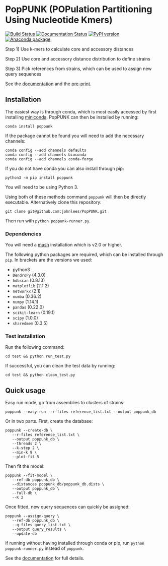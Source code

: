 # PopPUNK (POPulation Partitioning Using Nucleotide Kmers)

[![Build Status](https://travis-ci.org/johnlees/PopPUNK.svg?branch=v1.1.1)](https://travis-ci.org/johnlees/PopPUNK/)
[![Documentation Status](https://readthedocs.org/projects/poppunk/badge/?version=latest)](https://poppunk.readthedocs.io/)
[![PyPI version](https://badge.fury.io/py/poppunk.svg)](https://badge.fury.io/py/poppunk)
[![Anaconda package](https://anaconda.org/bioconda/poppunk/badges/version.svg)](https://anaconda.org/bioconda/poppunk)

Step 1) Use k-mers to calculate core and accessory distances

Step 2) Use core and accessory distance distribution to define strains

Step 3) Pick references from strains, which can be used to assign new
query sequences

See the [documentation](http://poppunk.readthedocs.io/en/latest/) and the
[pre-print](https://doi.org/10.1101/360917).

## Installation
The easiest way is through conda, which is most easily accessed by first
installing [miniconda](https://conda.io/miniconda.html). PopPUNK can then
be installed by running:
```
conda install poppunk
```
If the package cannot be found you will need to add the necessary channels:
```
conda config --add channels defaults
conda config --add channels bioconda
conda config --add channels conda-forge
```

If you do not have conda you can also install through pip:
```
python3 -m pip install poppunk
```
You will need to be using Python 3.

Using both of these methods command `poppunk` will then be directly executable.
Alternatively clone this repository:
```
git clone git@github.com:johnlees/PopPUNK.git
```
Then run with `python poppunk-runner.py`.

### Dependencies

You will need a [mash](http://mash.readthedocs.io/en/latest/) installation
which is v2.0 or higher.

The following python packages are required, which can be installed
through `pip`. In brackets are the versions we used:

* python3
* `DendroPy` (4.3.0)
* `hdbscan` (0.8.13)
* `matplotlib` (2.1.2)
* `networkx` (2.1)
* `numba` (0.36.2)
* `numpy` (1.14.1)
* `pandas` (0.22.0)
* `scikit-learn` (0.19.1)
* `scipy` (1.0.0)
* `sharedmem` (0.3.5)

### Test installation
Run the following command:
```
cd test && python run_test.py
```

If successful, you can clean the test data by running:
```
cd test && python clean_test.py
```

## Quick usage
Easy run mode, go from assemblies to clusters of strains:
```
poppunk --easy-run --r-files reference_list.txt --output poppunk_db
```

Or in two parts. First, create the database:
```
poppunk --create-db \
   --r-files reference_list.txt \
   --output poppunk_db \
   --threads 2 \
   --k-step 2 \
   --min-k 9 \
   --plot-fit 5
```

Then fit the model:
```
poppunk --fit-model \
   --ref-db poppunk_db \
   --distances poppunk_db/poppunk_db.dists \
   --output poppunk_db \
   --full-db \
   --K 2
```

Once fitted, new query sequences can quickly be assigned:
```
poppunk --assign-query \
   --ref-db poppunk_db \
   --q-files query_list.txt \
   --output query_results \
   --update-db
```

If running without having installed through conda or pip,
run `python poppunk-runner.py` instead of `poppunk`.

See the [documentation](http://poppunk.readthedocs.io/en/latest/) for
full details.


